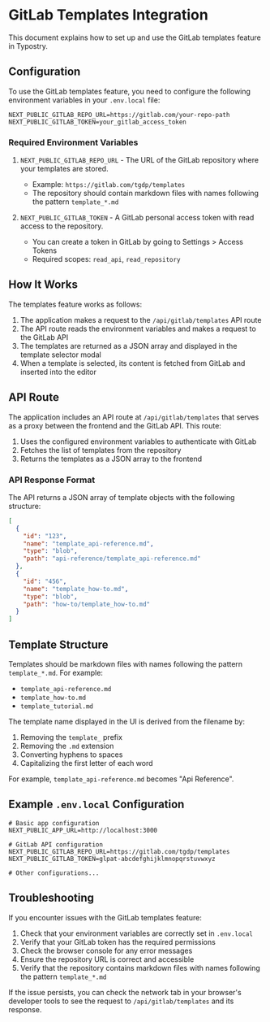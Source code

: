 # GitLab Templates Integration

This document explains how to set up and use the GitLab templates feature in Typostry.

## Configuration

To use the GitLab templates feature, you need to configure the following environment variables in your `.env.local` file:

```
NEXT_PUBLIC_GITLAB_REPO_URL=https://gitlab.com/your-repo-path
NEXT_PUBLIC_GITLAB_TOKEN=your_gitlab_access_token
```

### Required Environment Variables

1. `NEXT_PUBLIC_GITLAB_REPO_URL` - The URL of the GitLab repository where your templates are stored.
   - Example: `https://gitlab.com/tgdp/templates`
   - The repository should contain markdown files with names following the pattern `template_*.md`

2. `NEXT_PUBLIC_GITLAB_TOKEN` - A GitLab personal access token with read access to the repository.
   - You can create a token in GitLab by going to Settings > Access Tokens
   - Required scopes: `read_api`, `read_repository`

## How It Works

The templates feature works as follows:

1. The application makes a request to the `/api/gitlab/templates` API route
2. The API route reads the environment variables and makes a request to the GitLab API
3. The templates are returned as a JSON array and displayed in the template selector modal
4. When a template is selected, its content is fetched from GitLab and inserted into the editor

## API Route

The application includes an API route at `/api/gitlab/templates` that serves as a proxy between the frontend and the GitLab API. This route:

1. Uses the configured environment variables to authenticate with GitLab
2. Fetches the list of templates from the repository
3. Returns the templates as a JSON array to the frontend

### API Response Format

The API returns a JSON array of template objects with the following structure:

```json
[
  {
    "id": "123",
    "name": "template_api-reference.md",
    "type": "blob",
    "path": "api-reference/template_api-reference.md"
  },
  {
    "id": "456",
    "name": "template_how-to.md",
    "type": "blob",
    "path": "how-to/template_how-to.md"
  }
]
```

## Template Structure

Templates should be markdown files with names following the pattern `template_*.md`. For example:

- `template_api-reference.md`
- `template_how-to.md`
- `template_tutorial.md`

The template name displayed in the UI is derived from the filename by:
1. Removing the `template_` prefix
2. Removing the `.md` extension
3. Converting hyphens to spaces
4. Capitalizing the first letter of each word

For example, `template_api-reference.md` becomes "Api Reference".

## Example `.env.local` Configuration

```
# Basic app configuration
NEXT_PUBLIC_APP_URL=http://localhost:3000

# GitLab API configuration
NEXT_PUBLIC_GITLAB_REPO_URL=https://gitlab.com/tgdp/templates
NEXT_PUBLIC_GITLAB_TOKEN=glpat-abcdefghijklmnopqrstuvwxyz

# Other configurations...
```

## Troubleshooting

If you encounter issues with the GitLab templates feature:

1. Check that your environment variables are correctly set in `.env.local`
2. Verify that your GitLab token has the required permissions
3. Check the browser console for any error messages
4. Ensure the repository URL is correct and accessible
5. Verify that the repository contains markdown files with names following the pattern `template_*.md`

If the issue persists, you can check the network tab in your browser's developer tools to see the request to `/api/gitlab/templates` and its response.
